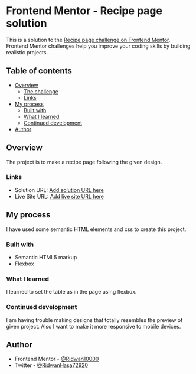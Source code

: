 # Frontend Mentor - Recipe page solution

This is a solution to the [Recipe page challenge on Frontend Mentor](https://www.frontendmentor.io/challenges/recipe-page-KiTsR8QQKm). Frontend Mentor challenges help you improve your coding skills by building realistic projects. 

## Table of contents

- [Overview](#overview)
  - [The challenge](#the-challenge)
  - [Links](#links)
- [My process](#my-process)
  - [Built with](#built-with)
  - [What I learned](#what-i-learned)
  - [Continued development](#continued-development)
- [Author](#author)

## Overview

  The project is to make a recipe page following the given design.

### Links

- Solution URL: [Add solution URL here](https://your-solution-url.com)
- Live Site URL: [Add live site URL here](https://your-live-site-url.com)

## My process
  I have used some semantic HTML elements and css to create this project.
### Built with

- Semantic HTML5 markup
- Flexbox


### What I learned

I learned to set the table as in the page using flexbox. 

### Continued development

I am having trouble making designs that totally resembles the preview of given project. Also I want to make it more responsive to mobile devices. 

## Author

- Frontend Mentor - [
@Ridwan10000](https://www.frontendmentor.io/profile/Ridwan10000)
- Twitter - [@RidwanHasa72920](https://x.com/RidwanHasa72920)

